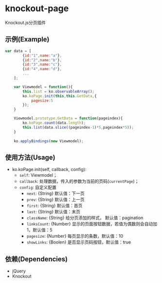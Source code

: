 # knockout-page
Knockout.js分页插件

## 示例(Example)
```js
var data = [
		{id:"1",name:"a"},
		{id:"2",name:"b"},
		{id:"3",name:"c"},
		{id:"4",name:"d"},
		...
	];

	var Viewmodel = function(){
		this.list = ko.observableArray();
		ko.koPage.init(this,this.GetData,{
			pagesize:5
		});
	}

	Viewmodel.prototype.GetData = function(pageindex){
		ko.koPage.count(data.length);
		this.list(data.slice((pageindex-1)*5,pageindex*5));
	}
	
	ko.applyBindings(new Viewmodel);
```

## 使用方法(Usage)
- ko.koPage.init(self, callback, config):
  * `self`: Viewmodel；
  * `callback`: 处理数据，传入的参数为当前的页码(`currentPage`)；
  * `config`: 自定义配置
    * `next`: {String} 默认值：下一页
    * `prev`: {String} 默认值：上一页
    * `first`: {String} 默认值：首页
    * `last`: {String} 默认值：末页
    * `className`: {String} 给分页添加的样式， 默认值：pagination
    * `linksCount`: {Number} 显示的页面按钮数据，若值为偶数则会自动加1，默认值：5
    * `pagesize`: {Number} 每页显示的条数，默认值：10
    * `showLinks`: {Boolen} 是否显示页码按钮，默认值：true

## 依赖(Dependencies)
- jQuery
- Knockout
